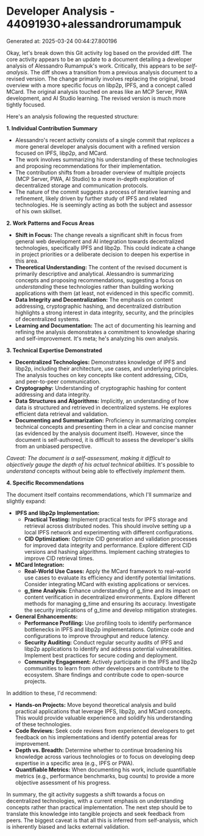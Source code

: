# Developer Analysis - 44091930+alessandrorumampuk
Generated at: 2025-03-24 00:44:27.800196

Okay, let's break down this Git activity log based on the provided diff.  The core activity appears to be an update to a document detailing a developer analysis of Alessandro Rumampuk's work. Critically, this appears to be *self-analysis*. The diff shows a transition from a previous analysis document to a revised version.  The change primarily involves replacing the original, broad overview with a more specific focus on libp2p, IPFS, and a concept called MCard.  The original analysis touched on areas like an MCP Server, PWA development, and AI Studio learning. The revised version is much more tightly focused.

Here's an analysis following the requested structure:

**1. Individual Contribution Summary**

*   Alessandro's recent activity consists of a single commit that *replaces* a more general developer analysis document with a refined version focused on IPFS, libp2p, and MCard.
*   The work involves summarizing his understanding of these technologies and proposing recommendations for their implementation.
*   The contribution shifts from a broader overview of multiple projects (MCP Server, PWA, AI Studio) to a more in-depth exploration of decentralized storage and communication protocols.
*   The nature of the commit suggests a process of iterative learning and refinement, likely driven by further study of IPFS and related technologies. He is seemingly acting as both the subject and assessor of his own skillset.

**2. Work Patterns and Focus Areas**

*   **Shift in Focus:** The change reveals a significant shift in focus from general web development and AI integration towards decentralized technologies, specifically IPFS and libp2p.  This could indicate a change in project priorities or a deliberate decision to deepen his expertise in this area.
*   **Theoretical Understanding:** The content of the revised document is primarily descriptive and analytical. Alessandro is summarizing concepts and proposing recommendations, suggesting a focus on *understanding* these technologies rather than building working applications with them (at least, not evidenced in this specific commit).
*   **Data Integrity and Decentralization:** The emphasis on content addressing, cryptographic hashing, and decentralized distribution highlights a strong interest in data integrity, security, and the principles of decentralized systems.
*   **Learning and Documentation:** The act of documenting his learning and refining the analysis demonstrates a commitment to knowledge sharing and self-improvement. It's meta; he's analyzing his own analysis.

**3. Technical Expertise Demonstrated**

*   **Decentralized Technologies:** Demonstrates knowledge of IPFS and libp2p, including their architecture, use cases, and underlying principles. The analysis touches on key concepts like content addressing, CIDs, and peer-to-peer communication.
*   **Cryptography:** Understanding of cryptographic hashing for content addressing and data integrity.
*   **Data Structures and Algorithms:** Implicitly, an understanding of how data is structured and retrieved in decentralized systems. He explores efficient data retrieval and validation.
*   **Documenting and Summarization:** Proficiency in summarizing complex technical concepts and presenting them in a clear and concise manner (as evidenced by the analysis document itself). However, since the document is self-authored, it is difficult to assess the developer's skills from an unbiased perspective.

*Caveat: The document is a self-assessment, making it difficult to objectively gauge the depth of his actual technical abilities.*  It's possible to *understand* concepts without being able to effectively *implement* them.

**4. Specific Recommendations**

The document itself contains recommendations, which I'll summarize and slightly expand:

*   **IPFS and libp2p Implementation:**
    *   **Practical Testing:** Implement practical tests for IPFS storage and retrieval across distributed nodes. This should involve setting up a local IPFS network and experimenting with different configurations.
    *   **CID Optimization:** Optimize CID generation and validation processes for improved data integrity and performance. Explore different CID versions and hashing algorithms. Implement caching strategies to improve CID retrieval times.
*   **MCard Integration:**
    *   **Real-World Use Cases:** Apply the MCard framework to real-world use cases to evaluate its efficiency and identify potential limitations. Consider integrating MCard with existing applications or services.
    *   **g_time Analysis:** Enhance understanding of g_time and its impact on content verification in decentralized environments. Explore different methods for managing g_time and ensuring its accuracy. Investigate the security implications of g_time and develop mitigation strategies.
*   **General Enhancements:**
    *   **Performance Profiling:** Use profiling tools to identify performance bottlenecks in IPFS and libp2p implementations. Optimize code and configurations to improve throughput and reduce latency.
    *   **Security Auditing:** Conduct regular security audits of IPFS and libp2p applications to identify and address potential vulnerabilities. Implement best practices for secure coding and deployment.
    *   **Community Engagement:** Actively participate in the IPFS and libp2p communities to learn from other developers and contribute to the ecosystem. Share findings and contribute code to open-source projects.

In addition to these, I'd recommend:

*   **Hands-on Projects:** Move beyond theoretical analysis and build practical applications that leverage IPFS, libp2p, and MCard concepts. This would provide valuable experience and solidify his understanding of these technologies.
*   **Code Reviews:** Seek code reviews from experienced developers to get feedback on his implementations and identify potential areas for improvement.
*   **Depth vs. Breadth:** Determine whether to continue broadening his knowledge across various technologies or to focus on developing deep expertise in a specific area (e.g., IPFS or PWA).
*   **Quantifiable Metrics:** When documenting his work, include quantifiable metrics (e.g., performance benchmarks, bug counts) to provide a more objective assessment of his progress.

In summary, the git activity suggests a shift towards a focus on decentralized technologies, with a current emphasis on understanding concepts rather than practical implementation. The next step should be to translate this knowledge into tangible projects and seek feedback from peers. The biggest caveat is that all this is inferred from self-analysis, which is inherently biased and lacks external validation.
